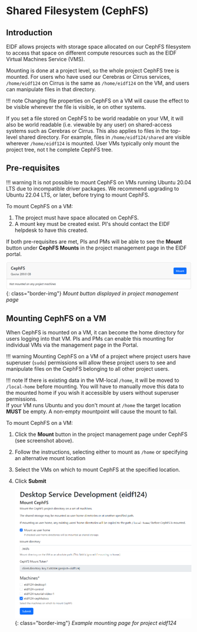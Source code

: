 # Shared Filesystem (CephFS)

## Introduction

EIDF allows projects with storage space allocated on our CephFS filesystem to access that space on different compute resources such as the EIDF Virtual Machines Service (VMS).

Mounting is done at a project level, so the whole project CephFS tree is mounted. For users who have used our Cerebras or Cirrus services, `/home/eidf124` on Cirrus is the same as `/home/eidf124` on the VM, and users can manipulate files in that directory.

!!! note
    Changing file properties on CephFS on a VM will cause the effect to be visible wherever the file is visible, ie on other systems.

If you set a file stored on CephFS to be world readable on your VM, it will also be world readable (i.e. viewable by any user) on shared-access systems such as Cerebras or Cirrus. This also applies to files in the top-level shared directory. For example, files in `/home/eidf124/shared` are visible wherever `/home/eidf124` is mounted. User VMs typically only mount the project tree, not t
he complete CephFS tree.

## Pre-requisites

!!! warning
    It is not possible to mount CephFS on VMs running Ubuntu 20.04 LTS due to incompatible driver packages. We recommend upgrading to Ubuntu 22.04 LTS, or later, before trying to mount CephFS.

To mount CephFS on a VM:

1. The project must have space allocated on CephFS.
1. A mount key must be created exist. PI's should contact the EIDF helpdesk to have this created.

If both pre-requisites are met, PIs and PMs will be able to see the **Mount** button under **CephFS Mounts** in the project management page in the EIDF portal.

   ![CephFSMountButton](../../images/virtualmachines/CephFSMountButton.png){: class="border-img"}
   *Mount button displayed in project management page*

## Mounting CephFS on a VM

When CephFS is mounted on a VM, it can become the home directory for users logging into that VM. PIs and PMs can enable this mounting for individual VMs via the management page in the Portal.

!!! warning
    Mounting CephFS on a VM of a project where project users have superuser (`sudo`) permissions will allow these project users to see and manipulate files on the CephFS belonging to all other project users.

!!! note
    If there is existing data in the VM-local `/home`, it will be moved to `/local-home` before mounting.
    You will have to manually move this data to the mounted home if you wish it accessible by users without superuser permissions.<BR>
    If your VM runs Ubuntu and you don't mount at `/home` the target location **MUST** be empty. A non-empty mountpoint will cause the mount to fail.

To mount CephFS on a VM:

1. Click the **Mount** button in the project management page under CephFS (see screenshot above).
1. Follow the instructions, selecting either to mount as `/home` or specifying an alternative mount location
1. Select the VMs on which to mount CephFS at the specified location.
1. Click **Submit**

   ![CephFSMountPage](../../images/virtualmachines/CephFSMountPage.png){: class="border-img"}
   *Example mounting page for project eidf124*
